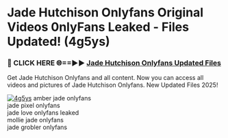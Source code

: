 # Jade Hutchison Onlyfans Original Videos 0nlyFans Leaked - Files Updated! (4g5ys)

<h3>🔴 CLICK HERE 🌐==►► <a href="https://tinyurl.com/2wckxsce" rel="nofollow">Jade Hutchison Onlyfans Updated Files</a></h3>

Get Jade Hutchison Onlyfans and all content. Now you can access all videos and pictures of Jade Hutchison Onlyfans. New Updated Files 2025!

[![4g5ys](https://i.imgur.com/AFduVYN.gif)](https://tinyurl.com/2wckxsce)
amber jade onlyfans<br>
jade pixel onlyfans<br>
jade love onlyfans leaked<br>
mollie jade onlyfans<br>
jade grobler onlyfans